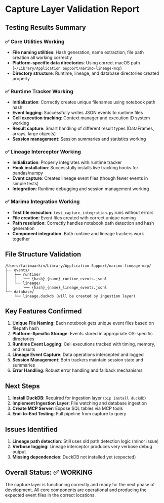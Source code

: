 # Capture Layer Validation Report

## Testing Results Summary

### ✅ Core Utilities Working
- **File naming utilities**: Hash generation, name extraction, file path creation all working correctly
- **Platform-specific data directories**: Using correct macOS path (`~/Library/Application Support/marimo-lineage-mcp`)
- **Directory structure**: Runtime, lineage, and database directories created properly

### ✅ Runtime Tracker Working
- **Initialization**: Correctly creates unique filenames using notebook path hash
- **Event logging**: Successfully writes JSON events to runtime files
- **Cell execution tracking**: Context manager and execution ID system working
- **Result capture**: Smart handling of different result types (DataFrames, arrays, large objects)
- **Session management**: Session summaries and statistics working

### ✅ Lineage Interceptor Working  
- **Initialization**: Properly integrates with runtime tracker
- **Hook installation**: Successfully installs live tracking hooks for pandas/numpy
- **Event capture**: Creates lineage event files (though fewer events in simple tests)
- **Integration**: Runtime debugging and session management working

### ✅ Marimo Integration Working
- **Test file execution**: `test_capture_integration.py` runs without errors
- **File creation**: Event files created with correct unique naming
- **Path resolution**: Correctly handles notebook path detection and hash generation
- **Component integration**: Both runtime and lineage trackers work together

## File Structure Validation

```
/Users/fatimaarkin/Library/Application Support/marimo-lineage-mcp/
├── events/
│   ├── runtime/
│   │   └── {hash}_{name}_runtime_events.jsonl
│   └── lineage/
│       └── {hash}_{name}_lineage_events.jsonl
└── database/
    └── lineage.duckdb (will be created by ingestion layer)
```

## Key Features Confirmed

1. **Unique File Naming**: Each notebook gets unique event files based on filepath hash
2. **Platform-Specific Storage**: Events stored in appropriate OS-specific directories
3. **Runtime Event Logging**: Cell executions tracked with timing, memory, and results
4. **Lineage Event Capture**: Data operations intercepted and logged
5. **Session Management**: Both trackers maintain session state and summaries
6. **Error Handling**: Robust error handling and fallback mechanisms

## Next Steps

1. **Install DuckDB**: Required for ingestion layer (`pip install duckdb`)
2. **Implement Ingestion Layer**: File watching and database ingestion
3. **Create MCP Server**: Expose SQL tables via MCP tools
4. **End-to-End Testing**: Full pipeline from capture to query

## Issues Identified

1. **Lineage path detection**: Still uses old path detection logic (minor issue)
2. **Verbose logging**: Lineage interceptor produces very verbose debug output
3. **Missing dependencies**: DuckDB not installed yet (expected)

## Overall Status: ✅ WORKING

The capture layer is functioning correctly and ready for the next phase of development. All core components are operational and producing the expected event files in the correct locations. 